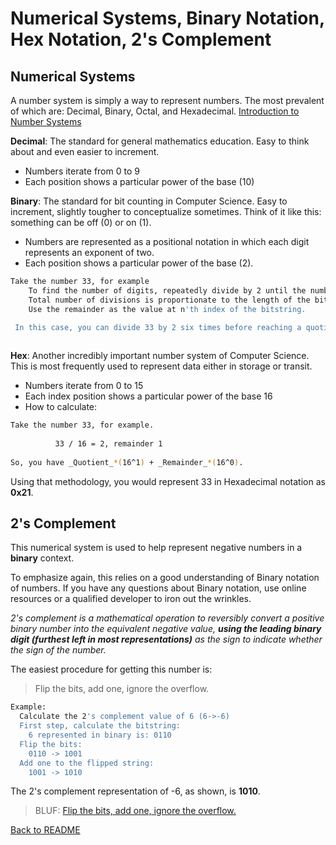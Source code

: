 # Numerical Systems, Binary Notation, Hex Notation, 2's Complement

## Numerical Systems

A number system is simply a way to represent numbers. The most prevalent of which are: Decimal, Binary, Octal, and Hexadecimal. [Introduction to Number Systems](https://www.youtube.com/watch?v=FFDMzbrEXaE&pp=ygUoaG93IHRvIGNvbnZlcnQgZGVjaW1hbCB0byBiaW5hcnkgYW5kIGhleA%3D%3D)

__Decimal__: The standard for general mathematics education. Easy to think about and even easier to increment. 
- Numbers iterate from 0 to 9
- Each position shows a particular power of the base (10)

__Binary__: The standard for bit counting in Computer Science. Easy to increment, slightly tougher to conceptualize sometimes. Think of it like this: something can be off (0) or on (1). 
- Numbers are represented as a positional notation in which each digit represents an exponent of two.
- Each position shows a particular power of the base (2).

```sh
Take the number 33, for example
    To find the number of digits, repeatedly divide by 2 until the number is equal to 0. 
    Total number of divisions is proportionate to the length of the bitstring.
    Use the remainder as the value at n'th index of the bitstring.

 In this case, you can divide 33 by 2 six times before reaching a quotient of 0.
 
 ```

__Hex__: Another incredibly important number system of Computer Science. This is most frequently used to represent data either in storage or transit.
- Numbers iterate from 0 to 15
- Each index position shows a particular power of the base 16
- How to calculate:
```sh
Take the number 33, for example.
 
          33 / 16 = 2, remainder 1
 
So, you have _Quotient_*(16^1) + _Remainder_*(16^0).
```
Using that methodology, you would represent 33 in Hexadecimal notation as __0x21__.

## 2's Complement
This numerical system is used to help represent negative numbers in a __binary__ context. 

To emphasize again, this relies on a good understanding of Binary notation of numbers. If you have any questions about Binary notation, use online resources or a qualified developer to iron out the wrinkles.

_2's complement is a mathematical operation to reversibly convert a positive binary number into the equivalent negative value, __using the leading binary digit (furthest left in most representations)__ as the sign to indicate whether the sign of the number._

The easiest procedure for getting this number is:
> Flip the bits, add one, ignore the overflow.

```sh 
Example: 
  Calculate the 2's complement value of 6 (6->-6)
  First step, calculate the bitstring:
    6 represented in binary is: 0110
  Flip the bits:
    0110 -> 1001
  Add one to the flipped string:
    1001 -> 1010
```

The 2's complement representation of -6, as shown, is __1010__.

> BLUF: [Flip the bits, add one, ignore the overflow.](http://www.cs.cornell.edu/~tomf/notes/cps104/twoscomp.html)

[Back to README](README.md)